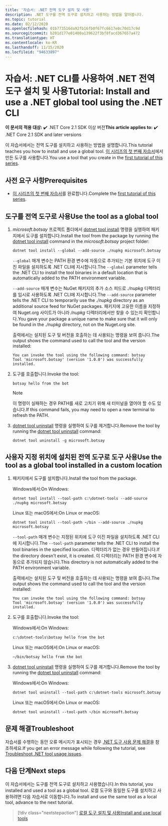 ```yaml
---
title: '자습서: .NET 전역 도구 설치 및 사용'
description: .NET 도구를 전역 도구로 설치하고 사용하는 방법을 알아봅니다.
ms.topic: tutorial
ms.date: 02/12/2020
ms.openlocfilehash: 01b773516da92fb16fb0f67fc6617e0c70d17c9d
ms.sourcegitcommit: b201d177e01480a139622f3bf8facd367657a472
ms.translationtype: HT
ms.contentlocale: ko-KR
ms.lasthandoff: 11/15/2020
ms.locfileid: "94633897"
---
```

# <a name="tutorial-install-and-use-a-net-global-tool-using-the-net-cli"></a><span data-ttu-id="e9ff0-103">자습서: .NET CLI를 사용하여 .NET 전역 도구 설치 및 사용</span><span class="sxs-lookup"><span data-stu-id="e9ff0-103">Tutorial: Install and use a .NET global tool using the .NET CLI</span></span>

<span data-ttu-id="e9ff0-104">**이 문서의 적용 대상:**  ✔️ .NET Core 2.1 SDK 이상 버전</span><span class="sxs-lookup"><span data-stu-id="e9ff0-104">**This article applies to:** ✔️ .NET Core 2.1 SDK and later versions</span></span>

<span data-ttu-id="e9ff0-105">이 자습서에서는 전역 도구를 설치하고 사용하는 방법을 설명합니다.</span><span class="sxs-lookup"><span data-stu-id="e9ff0-105">This tutorial teaches you how to install and use a global tool.</span></span> <span data-ttu-id="e9ff0-106">[이 시리즈의 첫 번째 자습서](global-tools-how-to-create.md)에서 만든 도구를 사용합니다.</span><span class="sxs-lookup"><span data-stu-id="e9ff0-106">You use a tool that you create in the [first tutorial of this series](global-tools-how-to-create.md).</span></span>

## <a name="prerequisites"></a><span data-ttu-id="e9ff0-107">사전 요구 사항</span><span class="sxs-lookup"><span data-stu-id="e9ff0-107">Prerequisites</span></span>

* <span data-ttu-id="e9ff0-108">[이 시리즈의 첫 번째 자습서](global-tools-how-to-create.md)를 완료합니다.</span><span class="sxs-lookup"><span data-stu-id="e9ff0-108">Complete the [first tutorial of this series](global-tools-how-to-create.md).</span></span>

## <a name="use-the-tool-as-a-global-tool"></a><span data-ttu-id="e9ff0-109">도구를 전역 도구로 사용</span><span class="sxs-lookup"><span data-stu-id="e9ff0-109">Use the tool as a global tool</span></span>

1. <span data-ttu-id="e9ff0-110">*microsoft.botsay* 프로젝트 폴더에서 [dotnet tool install](dotnet-tool-install.md) 명령을 실행하여 패키지에서 도구를 설치합니다.</span><span class="sxs-lookup"><span data-stu-id="e9ff0-110">Install the tool from the package by running the [dotnet tool install](dotnet-tool-install.md) command in the *microsoft.botsay* project folder:</span></span>

   ```dotnetcli
   dotnet tool install --global --add-source ./nupkg microsoft.botsay
   ```

   <span data-ttu-id="e9ff0-111">`--global` 매개 변수는 PATH 환경 변수에 자동으로 추가되는 기본 위치에 도구 이진 파일을 설치하도록 .NET CLI에 지시합니다.</span><span class="sxs-lookup"><span data-stu-id="e9ff0-111">The `--global` parameter tells the .NET CLI to install the tool binaries in a default location that is automatically added to the PATH environment variable.</span></span>

   <span data-ttu-id="e9ff0-112">`--add-source` 매개 변수는 NuGet 패키지의 추가 소스 피드로 *./nupkg* 디렉터리를 임시로 사용하도록 .NET CLI에 지시합니다.</span><span class="sxs-lookup"><span data-stu-id="e9ff0-112">The `--add-source` parameter tells the .NET CLI to temporarily use the *./nupkg* directory as an additional source feed for NuGet packages.</span></span> <span data-ttu-id="e9ff0-113">패키지에 고유한 이름을 지정하여 Nuget.org 사이트가 아니라 */nupkg* 디렉터리에서만 찾을 수 있는지 확인합니다.</span><span class="sxs-lookup"><span data-stu-id="e9ff0-113">You gave your package a unique name to make sure that it will only be found in the *./nupkg* directory, not on the Nuget.org site.</span></span>

   <span data-ttu-id="e9ff0-114">출력에서는 설치된 도구 및 버전을 호출하는 데 사용되는 명령을 보여 줍니다.</span><span class="sxs-lookup"><span data-stu-id="e9ff0-114">The output shows the command used to call the tool and the version installed:</span></span>

   ```console
   You can invoke the tool using the following command: botsay
   Tool 'microsoft.botsay' (version '1.0.0') was successfully installed.
   ```

1. <span data-ttu-id="e9ff0-115">도구를 호출합니다.</span><span class="sxs-lookup"><span data-stu-id="e9ff0-115">Invoke the tool:</span></span>

   ```console
   botsay hello from the bot
   ```

   > [!NOTE]
   > <span data-ttu-id="e9ff0-116">이 명령이 실패하는 경우 PATH를 새로 고치기 위해 새 터미널을 열어야 할 수도 있습니다.</span><span class="sxs-lookup"><span data-stu-id="e9ff0-116">If this command fails, you may need to open a new terminal to refresh the PATH.</span></span>

1. <span data-ttu-id="e9ff0-117">[dotnet tool uninstall](dotnet-tool-uninstall.md) 명령을 실행하여 도구를 제거합니다.</span><span class="sxs-lookup"><span data-stu-id="e9ff0-117">Remove the tool by running the [dotnet tool uninstall](dotnet-tool-uninstall.md) command:</span></span>

   ```dotnetcli
   dotnet tool uninstall -g microsoft.botsay
   ```

## <a name="use-the-tool-as-a-global-tool-installed-in-a-custom-location"></a><span data-ttu-id="e9ff0-118">사용자 지정 위치에 설치된 전역 도구로 도구 사용</span><span class="sxs-lookup"><span data-stu-id="e9ff0-118">Use the tool as a global tool installed in a custom location</span></span>

1. <span data-ttu-id="e9ff0-119">패키지에서 도구를 설치합니다.</span><span class="sxs-lookup"><span data-stu-id="e9ff0-119">Install the tool from the package.</span></span>

   <span data-ttu-id="e9ff0-120">Windows에서:</span><span class="sxs-lookup"><span data-stu-id="e9ff0-120">On Windows:</span></span>

   ```dotnetcli
   dotnet tool install --tool-path c:\dotnet-tools --add-source ./nupkg microsoft.botsay
   ```

   <span data-ttu-id="e9ff0-121">Linux 또는 macOS에서:</span><span class="sxs-lookup"><span data-stu-id="e9ff0-121">On Linux or macOS:</span></span>

   ```dotnetcli
   dotnet tool install --tool-path ~/bin --add-source ./nupkg microsoft.botsay
   ```

   <span data-ttu-id="e9ff0-122">`--tool-path` 매개 변수는 지정된 위치에 도구 이진 파일을 설치하도록 .NET CLI에 지시합니다.</span><span class="sxs-lookup"><span data-stu-id="e9ff0-122">The `--tool-path` parameter tells the .NET CLI to install the tool binaries in the specified location.</span></span> <span data-ttu-id="e9ff0-123">디렉터리가 없는 경우 만들어집니다.</span><span class="sxs-lookup"><span data-stu-id="e9ff0-123">If the directory doesn't exist, it is created.</span></span> <span data-ttu-id="e9ff0-124">이 디렉터리는 PATH 환경 변수에 자동으로 추가되지 않습니다.</span><span class="sxs-lookup"><span data-stu-id="e9ff0-124">This directory is not automatically added to the PATH environment variable.</span></span>

   <span data-ttu-id="e9ff0-125">출력에서는 설치된 도구 및 버전을 호출하는 데 사용되는 명령을 보여 줍니다.</span><span class="sxs-lookup"><span data-stu-id="e9ff0-125">The output shows the command used to call the tool and the version installed:</span></span>

   ```console
   You can invoke the tool using the following command: botsay
   Tool 'microsoft.botsay' (version '1.0.0') was successfully installed.
   ```

1. <span data-ttu-id="e9ff0-126">도구를 호출합니다.</span><span class="sxs-lookup"><span data-stu-id="e9ff0-126">Invoke the tool:</span></span>

   <span data-ttu-id="e9ff0-127">Windows에서:</span><span class="sxs-lookup"><span data-stu-id="e9ff0-127">On Windows:</span></span>

   ```console
   c:\dotnet-tools\botsay hello from the bot
   ```

   <span data-ttu-id="e9ff0-128">Linux 또는 macOS에서:</span><span class="sxs-lookup"><span data-stu-id="e9ff0-128">On Linux or macOS:</span></span>

   ```console
   ~/bin/botsay hello from the bot
   ```

1. <span data-ttu-id="e9ff0-129">[dotnet tool uninstall](dotnet-tool-uninstall.md) 명령을 실행하여 도구를 제거합니다.</span><span class="sxs-lookup"><span data-stu-id="e9ff0-129">Remove the tool by running the [dotnet tool uninstall](dotnet-tool-uninstall.md) command:</span></span>

   <span data-ttu-id="e9ff0-130">Windows에서:</span><span class="sxs-lookup"><span data-stu-id="e9ff0-130">On Windows:</span></span>

   ```dotnetcli
   dotnet tool uninstall --tool-path c:\dotnet-tools microsoft.botsay
   ```

   <span data-ttu-id="e9ff0-131">Linux 또는 macOS에서:</span><span class="sxs-lookup"><span data-stu-id="e9ff0-131">On Linux or macOS:</span></span>

   ```dotnetcli
   dotnet tool uninstall --tool-path ~/bin microsoft.botsay
   ```

## <a name="troubleshoot"></a><span data-ttu-id="e9ff0-132">문제 해결</span><span class="sxs-lookup"><span data-stu-id="e9ff0-132">Troubleshoot</span></span>

<span data-ttu-id="e9ff0-133">자습서를 수행하는 동안 오류 메시지가 표시되는 경우 [.NET 도구 사용 문제 해결](troubleshoot-usage-issues.md)을 참조하세요.</span><span class="sxs-lookup"><span data-stu-id="e9ff0-133">If you get an error message while following the tutorial, see [Troubleshoot .NET tool usage issues](troubleshoot-usage-issues.md).</span></span>

## <a name="next-steps"></a><span data-ttu-id="e9ff0-134">다음 단계</span><span class="sxs-lookup"><span data-stu-id="e9ff0-134">Next steps</span></span>

<span data-ttu-id="e9ff0-135">이 자습서에서는 도구를 전역 도구로 설치하고 사용했습니다.</span><span class="sxs-lookup"><span data-stu-id="e9ff0-135">In this tutorial, you installed and used a tool as a global tool.</span></span> <span data-ttu-id="e9ff0-136">로컬 도구와 동일한 도구를 설치하고 사용하려면 다음 자습서로 이동합니다.</span><span class="sxs-lookup"><span data-stu-id="e9ff0-136">To install and use the same tool as a local tool, advance to the next tutorial.</span></span>

> [!div class="nextstepaction"]
> [<span data-ttu-id="e9ff0-137">로컬 도구 설치 및 사용</span><span class="sxs-lookup"><span data-stu-id="e9ff0-137">Install and use local tools</span></span>](local-tools-how-to-use.md)
